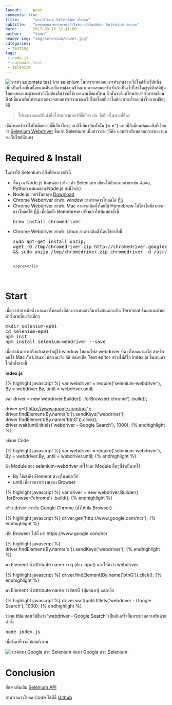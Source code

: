 ```yaml
---
layout:     post
comments: true
title:      "สอนวิธีใช้งาน Selenium เบื้องต้น"
subtitle:   "มาทดสอบการทำงานของเว็ปไซด์แบบอัตโนมัติด้วย Selenium กันเถอะ"
date:       2017-03-16 22:41:00
author:     "ป๋าแพะ"
header-img: "img/selenium/cover.jpg"
categories:
 - testing
tags: 
 - node.js
 - automate test
 - selenium
---
```


<img src="{{ site.baseurl }}/img/selenium/cover.jpg" alt="การทำ automate test ด้วย selenium"/>
ในการจะทดสอบการทำงานของเว็ปไซด์ซักเว็ปหนึ่งเนี่ยเป็นเรื่องที่เหนื่อยและสิ้นเปลืองพลังงานชีวิตมากมายเลยนะครับ ยิ่งถ้าเป็นเว็ปไซด์ใหญ่ๆมีลิงค์มีปุ่มให้กดเยอะแยะด้วยแล้วยิ่งไม่ต้องสืบว่าจะใช้เวลานานซักแค่ไหน ดังนั้นจะดีแค่ไหนถ้าเราสามารถเขียน Bot ขึ้นมาเพื่อให้สามารถตรวจสอบการทำงานของเว็ปไซดโดยที่เราไม่ต้องทำอะไรเลยนั่งจิ๊บกาแฟชิลๆ อิอิ


<blockquote>โปรแกรมเมอร์ที่เก่งคือโปรแกรมเมอร์ที่ขี้เกียจ ปล. ขี้เกียจในทางที่ดีนะ</blockquote>

<p>เชื่อไหมครับว่าไม่ได้มีแต่เราที่ขี้เกียจใครๆ เขาก็ขี้เกียจกันทั้งนั้น (= =") แบบนี้จึงมีคนพัฒนาสิ่งที่เรียกว่า <a href="https://github.com/SeleniumHQ/selenium/tree/master/javascript/node/selenium-webdriver" target="_blank">Selenium Webdriver</a> ขึ้นเจ้า Selenium เนี่ยถ้าว่าง่ายๆก็คือ บอทสำหรับทดสอบการทดงานของเว็ปไซด์นั่นเอง</p>

# Required & Install

<p>ในการใช้ Selenium มีสิ่งที่ต้องการดังนี้</p>
<ul>
    <li>
    พื้นฐาน Node.js นิดหน่อย (จริงๆ ตัว Selenium เขียนได้กับหลายภาษาเช่น Java, Python แต่ผมชอบ Node.js อ่ะมีไรป่ะ)</li>
    <li>Node.js เวอร์ชันล่าสุด <a href="https://nodejs.org/en/" target="_blank">Download</a></li>
    <li>Chrome Webdriver สำหรับ window สามารถดาวโหลดได้ <a href="https://github.com/SeleniumHQ/selenium/tree/master/javascript/node/selenium-webdriver" target="_blank">ที่นี่</a> </li>
    <li>Chrome Webdriver สำหรับ Mac สามารถติดตั้งโดยใช้ Homebrew ได้ใครไม่มีสามารถดาวโหลดได้ <a href="https://brew.sh/" target="_blank">ที่นี่</a> เมื่อติดตั้ง Homebrew เสร็จแล้วให้พิมพ์คำสั่งนี้ <pre>brew install chromedriver</pre></li>
    <li>Chrome Webdriver สำหรับ Linux สามารถติดตั้งโดยใช้คำสั่งนี้ <pre>sudo apt-get install unzip;
wget -O /tmp/chromedriver.zip http://chromedriver.googlecode.com/files/chromedriver_linux64_19.0.1068.0.zip 
&& sudo unzip /tmp/chromedriver.zip chromedriver -d /usr/local/bin/;

    </pre></li>
</ul>

# Start

<p>เมื่อเราทำการติดตั้ง และดาวโหลดสิ่งที่ต้องการมาแล้วก็มาเริ่มกันเถอะเปิด Terminal ขึ้นมาและพิมพ์คำสั่งตามนี้นะจ๊ะเด็กๆ</p>
<pre>
mkdir selenium-ep01
cd selenium-ep01
npm init
npm install selenium-webdriver --save
</pre>

<p>เมื่อดำเนินการเสร็จแล้วสำหรับผู้ใช้ window ให้ลากไฟล์ webdriver ที่ดาวโหลดมามาใส่ สำหรับคนใช้ Mac กับ Linux ไม่ต้องนะจ๊ะ อิอิ ต่อมาเปิด Text editor สร้างไฟล์ชื่อ index.js ขึ้นมาแล้วใส่คำสั่งตามนี้</p>

<p><b>index.js</b></p>

{% highlight javascript %}
var webdriver = require('selenium-webdriver'),
    By = webdriver.By,
    until = webdriver.until;

var driver = new webdriver.Builder()
    .forBrowser('chrome')
    .build();

driver.get('http://www.google.com/ncr');
driver.findElement(By.name('q')).sendKeys('webdriver');
driver.findElement(By.name('btnG')).click();
driver.wait(until.titleIs('webdriver - Google Search'), 1000);
{% endhighlight %}

<p>อธิบาย Code</p>
{% highlight javascript %}
var webdriver = require('selenium-webdriver'),
    By = webdriver.By,
    until = webdriver.until;
{% endhighlight %}
<p>ดึง Module ของ selenium-webdriver มาใช้และ Module อื่นๆที่จำเป็นมาใช้
    <ul>
        <li>By ใช้เข้าถึง Element ต่างๆในหน้าเว็ป</li>
        <li>until เพื่อรอการทำงานของ Browser</li>
</ul>
</p>
{% highlight javascript %}
var driver = new webdriver.Builder()
    .forBrowser('chrome')
    .build();
{% endhighlight %}
<p>สร้าง driver สำหรับ Google Chrome (สั่งให้เปิด Browser)</p>
{% highlight javascript %}
driver.get('http://www.google.com/ncr');
{% endhighlight %}
<p>เปิด Browser ไปที่ url https://www.google.com/ncr</p>
{% highlight javascript %}
driver.findElement(By.name('q')).sendKeys('webdriver');
{% endhighlight %}
<p>หา Element ที่ attribute name ว่า q (ช่อง input) และใส่ค่าว่า webdriver</p>
{% highlight javascript %}
driver.findElement(By.name('btnG')).click();
{% endhighlight %}
<p>หา Element ที่ attribute name ว่า btnG (ปุ่มค้นหา) และคลิ๊ก</p>
{% highlight javascript %}
driver.wait(until.titleIs('webdriver - Google Search'), 1000);
{% endhighlight %}
<p>รอจน title ของเว็ปขึ้นว่า 'webdriver - Google Search' เป็นอันเสร็จสิ้นกระบวนความรันด้วยคำสั่ง</p>
<pre>node index.js</pre>
<p>เมื่อรันเสร็จจะได้ผลดังภาพ</p>
<img src="{{ site.baseurl }}/images/selenium/img01.gif" alt="การค้นหา Google ด้วย Selenium">
<span class="caption text-muted">ค้นหา Google ด้วย Selenium</span>

# Conclusion

<p>ศึกษาเพิ่มเติม <a href="http://seleniumhq.github.io/selenium/docs/api/javascript/module/selenium-webdriver/" target="_blank">Selenium API</a></p>
<p>สามารถดาวโหลด Code ได้ที่นี่ <a href="https://github.com/noob-studio/selenium-ep01" target="_blank">Github</a></p>
